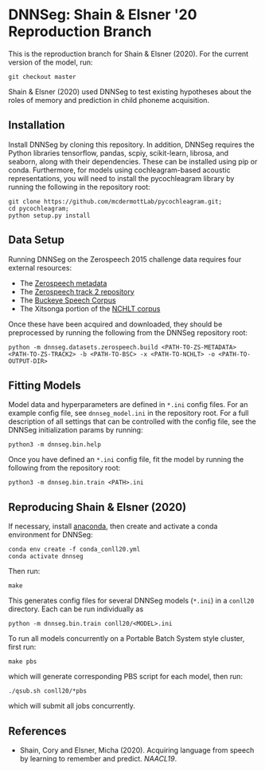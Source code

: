 # DNNSeg: Shain & Elsner '20 Reproduction Branch

This is the reproduction branch for Shain & Elsner (2020). For the current version of the model, run:

    git checkout master

Shain & Elsner (2020) used DNNSeg to test existing hypotheses about the roles of memory and
prediction in child phoneme acquisition.

## Installation

Install DNNSeg by cloning this repository. In addition, DNNSeg requires the Python libraries tensorflow, pandas,
scpiy, scikit-learn, librosa, and seaborn, along with their dependencies. These can be installed using pip or conda.
Furthermore, for models using cochleagram-based acoustic representations, you will need to install the pycochleagram
library by running the following in the repository root:

    git clone https://github.com/mcdermottLab/pycochleagram.git;
    cd pycochleagram;
    python setup.py install
    

## Data Setup

Running DNNSeg on the Zerospeech 2015 challenge data requires four external resources:

  - The [Zerospeech metadata](https://github.com/bootphon/Zerospeech2015)
  - The [Zerospeech track 2 repository](https://github.com/bootphon/tde)
  - The [Buckeye Speech Corpus](https://buckeyecorpus.osu.edu/)
  - The Xitsonga portion of the [NCHLT corpus](https://repo.sadilar.org/handle/20.500.12185/277)
  
Once these have been acquired and downloaded, they should be preprocessed by running the following from the 
DNNSeg repository root:

    python -m dnnseg.datasets.zerospeech.build <PATH-TO-ZS-METADATA> <PATH-TO-ZS-TRACK2> -b <PATH-TO-BSC> -x <PATH-TO-NCHLT> -o <PATH-TO-OUTPUT-DIR>


## Fitting Models

Model data and hyperparameters are defined in `*.ini` config files. For an example config file, see `dnnseg_model.ini`
in the repository root. For a full description of all settings that can be controlled with the config file,
see the DNNSeg initialization params by running:

    python3 -m dnnseg.bin.help
    
Once you have defined an `*.ini` config file, fit the model by running the following from the repository root:

    python3 -m dnnseg.bin.train <PATH>.ini

## Reproducing Shain & Elsner (2020)

If necessary, install [anaconda](https://www.anaconda.com/), then create and activate a conda environment
for DNNSeg:

    conda env create -f conda_conll20.yml
    conda activate dnnseg

Then run:

    make

This generates config files for several DNNSeg models (`*.ini`) in a `conll20` directory.
Each can be run individually as

    python -m dnnseg.bin.train conll20/<MODEL>.ini

To run all models concurrently on a Portable Batch System style cluster, first run:

    make pbs

which will generate corresponding PBS script for each model, then run:

    ./qsub.sh conll20/*pbs

which will submit all jobs concurrently.


## References
* Shain, Cory and Elsner, Micha (2020). Acquiring language from speech by learning to remember and predict. _NAACL19_.
